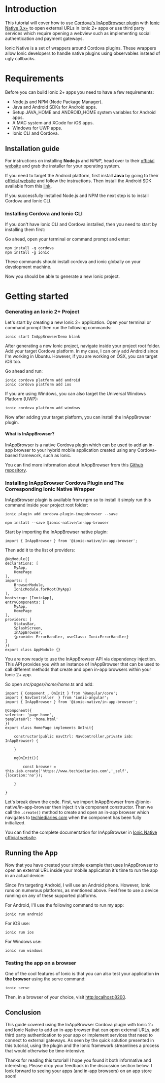 # Introduction 

This tutorial will cover how to use [Cordova's InAppBrowser plugin](https://cordova.apache.org/docs/en/latest/reference/cordova-plugin-inappbrowser/) with [Ionic Native 3.x+](http://blog.ionic.io/ionic-native-3-x/) to open external URLs in Ionic 2+ apps or use third party services which require opening a webview such as implementing social authentication and payment gateways.

Ionic Native is a set of wrappers around Cordova plugins. These wrappers allow Ionic developers to handle native plugins using observables instead of ugly callbacks.

# Requirements 

Before you can build Ionic 2+ apps you need to have a few requirements:

* Node.js and NPM (Node Package Manager).
* Java and Android SDKs for Android apps.
* Setup JAVA_HOME and ANDROID_HOME system variables for Android apps. 
* A MAC system and XCode for iOS apps.
* Windows for UWP apps.
* Ionic CLI and Cordova.

## Installation guide

For instructions on installing **Node.js** and *NPM**, head over to their [official website](https://nodejs.org/en/) and grab the installer for your operating system.

If you need to target the Android platform, first install **Java** by going to their [official website](https://java.com/en/download/) and follow the instructions. Then install the Android SDK available from this [link](https://developer.android.com/studio/index.html).

If you successfully installed Node.js and NPM the next step is to install Cordova and Ionic CLI.

### Installing Cordova and Ionic CLI

If you don't have Ionic CLI and Cordova installed, then you need to start by installing them first:

Go ahead, open your terminal or command prompt and enter:

    npm install -g cordova 
    npm install -g ionic 
    
These commands should install cordova and ionic globally on your development machine.

Now you should be able to generate a new Ionic project.

# Getting started

### Generating an Ionic 2+ Project 

Let's start by creating a new Ionic 2+ application. Open your terminal or command prompt then run the following commands:

    ionic start InAppBrowserDemo blank 

After generating a new Ionic project, navigate inside your project root folder. Add your target Cordova platform. In my case, I can only add Android since I'm working in Ubuntu. However, if you are working on OSX, you can target iOS too. 

Go ahead and run:

    ionic cordova platform add android 
    ionic cordova platform add ios
    
If you are using Windows, you can also target the Universal Windows Platform (UWP):

    ionic cordova platform add windows

Now after adding your target platform, you can install the InAppBrowser plugin.


#### What is InAppBrowser?

InAppBrowser is a native Cordova plugin which can be used to add an in-app browser to your hybrid mobile application created using any Cordova-based framework, such as Ionic.

You can find more information about InAppBrowser from this [Github repository](https://github.com/apache/cordova-plugin-inappbrowser).


### Installing InAppBrowser Cordova Plugin and The Corresponding Ionic Native Wrapper

InAppBrowser plugin is available from npm so to install it simply run this command inside your project root folder:

    ionic plugin add cordova-plugin-inappbrowser --save

    npm install --save @ionic-native/in-app-browser
    
    

Start by importing the InAppBrowser native plugin:

    import { InAppBrowser } from '@ionic-native/in-app-browser';
    
Then add it to the list of providers:
    

    @NgModule({
    declarations: [
        MyApp,
        HomePage 
    ],
    imports: [
        BrowserModule,
        IonicModule.forRoot(MyApp)
    ],
    bootstrap: [IonicApp],
    entryComponents: [
        MyApp,
        HomePage 
    ],
    providers: [
        StatusBar,
        SplashScreen,
        InAppBrowser,
        {provide: ErrorHandler, useClass: IonicErrorHandler}
    ]
    })
    export class AppModule {}  

You are now ready to use the InAppBrowser API via dependency injection. This API provides you with an instance of InAppBrowser that can be used to call different methods that create and open in-app browsers within your Ionic 2+ app.
    
So open <em>src/pages/home/home.ts</em> and add:



    import { Component , OnInit } from '@angular/core';
    import { NavController  } from 'ionic-angular';
    import { InAppBrowser } from '@ionic-native/in-app-browser';
    
    @Component({
    selector: 'page-home',
    templateUrl: 'home.html'
    })
    export class HomePage implements OnInit{
    
        constructor(public navCtrl: NavController,private iab: InAppBrowser) {
    
        }
    
        ngOnInit(){
    
            const browser = this.iab.create('https://www.techiediaries.com','_self',{location:'no'}); 
    
        }
    
    }    


Let's break down the code. First, we import InAppBrowser from @ionic-native/in-app-browser then inject it via component constructor. Then we call the `.create()` method to create and open an in-app browser which navigates to [techiediaries.com](https://www.techiediaries.com) when the component has been fully initialized.

You can find the complete documentation for InAppBrowser in [Ionic Native official website](https://ionicframework.com/docs/native/in-app-browser/).

## Running the App 

Now that you have created your simple example that uses InAppBrowser to open an external URL inside your mobile application it's time to run the app in an actual device:

Since I'm targeting Android, I will use an Android phone. However, Ionic runs on numerous platforms, as mentioned above. Feel free to use a device running on any of these supported platforms.

For Android, I'll use the following command to run my app:

    ionic run android 

For iOS use:
    
    ionic run ios 
    
For Windows use:

    ionic run windows
    
### Testing the app on a browser
    
One of the cool features of Ionic is that you can also test your application **in the browser** using the serve command:

    ionic serve 

Then, in a browser of your choice, visit [http:localhost:8200](http:localhost:8200).


## Conclusion 

This guide covered using the InAppBrowser Cordova plugin with Ionic 2+ and Ionic Native to add an in-app browser that can open external URLs, add third party authentication to your app or implement services that need to connect to external gateways. As seen by the quick solution presented in this tutorial, using the plugin and the Ionic framework streamlines a process that would otherwise be time-intensive.

Thanks for reading this tutorial! I hope you found it both informative and interesting. Please drop your feedback in the discussion section below. I look forward to seeing your apps (and in-app browsers) on an app store soon!
    




